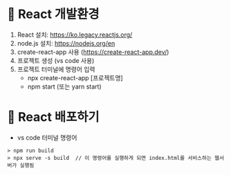 # 📝 React 개발환경
1. React 설치: https://ko.legacy.reactjs.org/
2. node.js 설치: https://nodejs.org/en
3. create-react-app 사용 (https://create-react-app.dev/)
4. 프로젝트 생성 (vs code 사용)
5. 프로젝트 터미널에 명령어 입력
   - npx create-react-app [프로젝트명]
   - npm start (또는 yarn start)

# 📝 React 배포하기
- vs code 터미널 명령어
```
> npm run build
> npx serve -s build  // 이 명령어를 실행하게 되면 index.html를 서비스하는 웹서버가 실행됨
```
